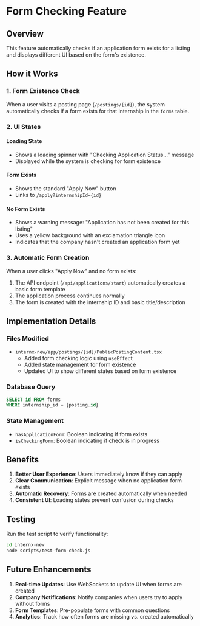 # Form Checking Feature

## Overview

This feature automatically checks if an application form exists for a listing and displays different UI based on the form's existence.

## How it Works

### 1. Form Existence Check
When a user visits a posting page (`/postings/[id]`), the system automatically checks if a form exists for that internship in the `forms` table.

### 2. UI States

#### Loading State
- Shows a loading spinner with "Checking Application Status..." message
- Displayed while the system is checking for form existence

#### Form Exists
- Shows the standard "Apply Now" button
- Links to `/apply?internshipId={id}`

#### No Form Exists
- Shows a warning message: "Application has not been created for this listing"
- Uses a yellow background with an exclamation triangle icon
- Indicates that the company hasn't created an application form yet

### 3. Automatic Form Creation
When a user clicks "Apply Now" and no form exists:
1. The API endpoint (`/api/applications/start`) automatically creates a basic form template
2. The application process continues normally
3. The form is created with the internship ID and basic title/description

## Implementation Details

### Files Modified
- `internx-new/app/postings/[id]/PublicPostingContent.tsx`
  - Added form checking logic using `useEffect`
  - Added state management for form existence
  - Updated UI to show different states based on form existence

### Database Query
```sql
SELECT id FROM forms 
WHERE internship_id = {posting.id}
```

### State Management
- `hasApplicationForm`: Boolean indicating if form exists
- `isCheckingForm`: Boolean indicating if check is in progress

## Benefits

1. **Better User Experience**: Users immediately know if they can apply
2. **Clear Communication**: Explicit message when no application form exists
3. **Automatic Recovery**: Forms are created automatically when needed
4. **Consistent UI**: Loading states prevent confusion during checks

## Testing

Run the test script to verify functionality:
```bash
cd internx-new
node scripts/test-form-check.js
```

## Future Enhancements

1. **Real-time Updates**: Use WebSockets to update UI when forms are created
2. **Company Notifications**: Notify companies when users try to apply without forms
3. **Form Templates**: Pre-populate forms with common questions
4. **Analytics**: Track how often forms are missing vs. created automatically 